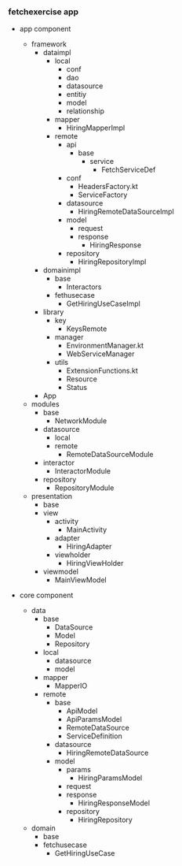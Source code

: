 ### fetchexercise app
- app component
	- framework
		- dataimpl
			- local
				- conf
				- dao
				- datasource
				- entitiy
				- model
				- relationship
			- mapper
				- HiringMapperImpl
			- remote
				- api
					- base
						- service
							- FetchServiceDef
				- conf
					- HeadersFactory.kt
					- ServiceFactory
				- datasource
					- HiringRemoteDataSourceImpl
				- model
					- request
					- response
						- HiringResponse
				- repository
					- HiringRepositoryImpl
		- domainimpl
			- base
				- Interactors
			- fethusecase
				- GetHiringUseCaseImpl
		- library
			- key
				- KeysRemote
			- manager
				- EnvironmentManager.kt
				- WebServiceManager
			- utils
				- ExtensionFunctions.kt
				- Resource
				- Status
		- App
	- modules
		- base
			- NetworkModule
		- datasource
			- local
			- remote
				- RemoteDataSourceModule
		- interactor
			- InteractorModule
		- repository
			- RepositoryModule
	- presentation
		- base
		- view
			- activity
				- MainActivity
			- adapter
				- HiringAdapter
			- viewholder
				- HiringViewHolder
		- viewmodel
			- MainViewModel

- core component
	- data
		- base
			- DataSource
			- Model
			- Repository
		- local
			- datasource
			- model
		- mapper
			- MapperIO
		- remote
			- base
				- ApiModel
				- ApiParamsModel
				- RemoteDataSource
				- ServiceDefinition
			- datasource
				- HiringRemoteDataSource
			- model
				- params
					- HiringParamsModel
				- request
				- response
					- HiringResponseModel
				- repository
					- HiringRepository
	- domain
		- base
		- fetchusecase
			- GetHiringUseCase
